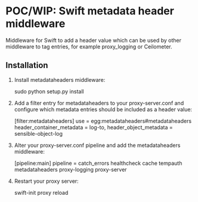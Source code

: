 POC/WIP: Swift metadata header middleware
=====================================================

Middleware for Swift to add a header value which can be used by other
middleware to tag entries, for example proxy_logging or Ceilometer.

Installation
------------

1) Install metadataheaders middleware:

    sudo python setup.py install

2) Add a filter entry for metadataheaders to your proxy-server.conf and
configure which metadata entries should be included as a header value:

    [filter:metadataheaders]
    use = egg:metadataheaders#metadataheaders
    header_container_metadata = log-to, 
    header_object_metadata = sensible-object-log

3) Alter your proxy-server.conf pipeline and add the metadataheaders middleware:

    [pipeline:main]
    pipeline = catch_errors healthcheck cache tempauth metadataheaders proxy-logging proxy-server

4) Restart your proxy server: 

    swift-init proxy reload
